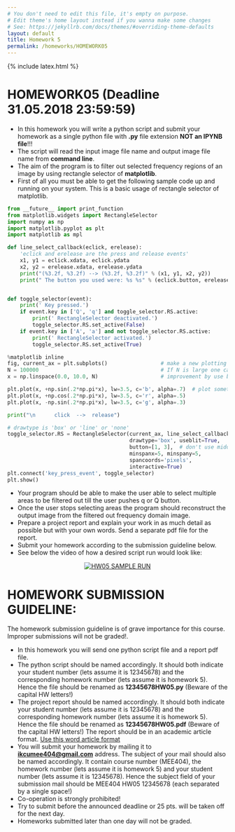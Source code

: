 ```yaml
---
# You don't need to edit this file, it's empty on purpose.
# Edit theme's home layout instead if you wanna make some changes
# See: https://jekyllrb.com/docs/themes/#overriding-theme-defaults
layout: default
title: Homework 5
permalink: /homeworks/HOMEWORK05
---
```

{% include latex.html %}

# HOMEWORK05 (Deadline 31.05.2018 23:59:59)
- In this homework you will write a python script and submit your homework as a single python file with **.py** file extension **NOT an IPYNB file**!!!
- The script will read the input image file name and output image file name from **command line**.
- The aim of the program is to filter out selected frequency regions of an image by using rectangle selector of **matplotlib**.
- First of all you must be able to get the following sample code up and running on your system. This is a basic usage of rectangle selector of matplotlib.

```python
from __future__ import print_function
from matplotlib.widgets import RectangleSelector
import numpy as np
import matplotlib.pyplot as plt
import matplotlib as mpl

def line_select_callback(eclick, erelease):
    'eclick and erelease are the press and release events'
    x1, y1 = eclick.xdata, eclick.ydata
    x2, y2 = erelease.xdata, erelease.ydata
    print("(%3.2f, %3.2f) --> (%3.2f, %3.2f)" % (x1, y1, x2, y2))
    print(" The button you used were: %s %s" % (eclick.button, erelease.button))


def toggle_selector(event):
    print(' Key pressed.')
    if event.key in ['Q', 'q'] and toggle_selector.RS.active:
        print(' RectangleSelector deactivated.')
        toggle_selector.RS.set_active(False)
    if event.key in ['A', 'a'] and not toggle_selector.RS.active:
        print(' RectangleSelector activated.')
        toggle_selector.RS.set_active(True)

%matplotlib inline
fig, current_ax = plt.subplots()                 # make a new plotting range
N = 100000                                       # If N is large one can see
x = np.linspace(0.0, 10.0, N)                    # improvement by use blitting!

plt.plot(x, +np.sin(.2*np.pi*x), lw=3.5, c='b', alpha=.7)  # plot something
plt.plot(x, +np.cos(.2*np.pi*x), lw=3.5, c='r', alpha=.5)
plt.plot(x, -np.sin(.2*np.pi*x), lw=3.5, c='g', alpha=.3)

print("\n      click  -->  release")

# drawtype is 'box' or 'line' or 'none'
toggle_selector.RS = RectangleSelector(current_ax, line_select_callback,
                                       drawtype='box', useblit=True,
                                       button=[1, 3],  # don't use middle button
                                       minspanx=5, minspany=5,
                                       spancoords='pixels',
                                       interactive=True)
plt.connect('key_press_event', toggle_selector)
plt.show()

```

- Your program should be able to make the user able to select multiple areas to be filtered out till the user pushes q or Q button.
- Once the user stops selecting areas the program should reconstruct the output image from the filtered out frequency domain image.
- Prepare a project report and explain your work in as much detail as possible but with your own words. Send a separate pdf file for the report.
- Submit your homework according to the submission guideline below.
- See below the video of how a desired script run would look like:

<div align="center">
  <a href="https://www.youtube.com/watch?v=wZMMWjlZZ5Q&feature=youtu.be"><img src="https://img.youtube.com/vi/wZMMWjlZZ5Q/0.jpg" alt="HW05 SAMPLE RUN" target="blank"></a>
</div>


# HOMEWORK SUBMISSION GUIDELINE:

The homework submission guideline is of grave importance for this course. Improper submissions will not be graded!.

- In this homework you will send one python script file and a report pdf file.
- The python script should be named accordingly. It should both indicate your student number (lets assume it is 12345678) and the corresponding homework number (lets assume it is homework 5). Hence the file should be renamed as **12345678HW05.py** (Beware of the capital HW letters!)
- The project report should be named accordingly. It should both indicate your student number (lets assume it is 12345678) and the corresponding homework number (lets assume it is homework 5). Hence the file should be renamed as **12345678HW05.pdf** (Beware of the capital HW letters!) The report should be in an academic article format. [Use this word article format](https://drive.google.com/open?id=1brUR6dAqKebbB7BZWObShHEV9kLmAxcP) 
- You will submit your homework by mailing it to **ikcumee404@gmail.com** address. The subject of your mail should also be named accordingly. It contain course number (MEE404), the homework number (lets assume it is homework 5) and your student number (lets assume it is 12345678). Hence the subject field of your submission mail should be  MEE404 HW05 12345678 (each separated by a single space!)
- Co-operation is strongly prohibited!
- Try to submit before the announced deadline or 25 pts. will be taken off for the next day.
- Homeworks submitted later than one day will not be graded.
